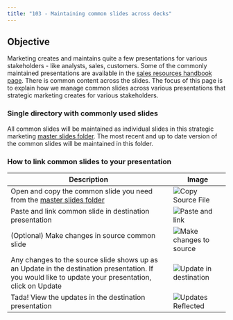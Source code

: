 ```yaml
---
title: "103 - Maintaining common slides across decks"
---
```

## Objective

  Marketing creates and maintains quite a few presentations for various stakeholders - like analysts, sales, customers. Some of the commonly maintained presentations are available in the [sales resources handbook page](https://gitlab.highspot.com/spots/615dd7e3911d70c4887812a7). There is common content across the slides. The focus of this page is to explain how we manage common slides across various presentations that strategic marketing creates for various stakeholders.

### Single directory with commonly used slides

  All common slides will be maintained as individual slides in this strategic marketing [master slides folder](https://drive.google.com/open?id=1J6bWYACPbgCRlLx0HmdEC0FtOZ017_L1). The most recent and up to date version of the common slides will be maintained in this folder.

### How to link common slides to your presentation

  | Description | Image |
  |---|---|
  | Open and copy the common slide you need from the [master slides folder](https://drive.google.com/open?id=1J6bWYACPbgCRlLx0HmdEC0FtOZ017_L1) | ![Copy Source File](/images/workshop/103-01-copy-source-file.png) |
  | Paste and link common slide in destination presentation | ![Paste and link](/images/workshop/103-02-paste-link-source-file.png) |
  | (Optional) Make changes in source common slide | ![Make changes to source](/images/workshop/103-03-make-updates.png) |
  | Any changes to the source slide shows up as an Update in the destination presentation. If you would like to update your presentation, click on Update | ![Update in destination](/images/workshop/103-04-update-linked-slide-in-destination.png) |
  | Tada! View the updates in the destination presentation | ![Updates Reflected](/images/workshop/103-05-see-updates-tada.png) |
